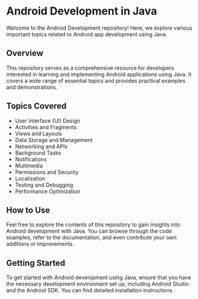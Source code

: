 # Android Development in Java

Welcome to the Android Development repository! Here, we explore various important topics related to Android app development using Java.

## Overview

This repository serves as a comprehensive resource for developers interested in learning and implementing Android applications using Java. It covers a wide range of essential topics and provides practical examples and demonstrations.

## Topics Covered

- User Interface (UI) Design
- Activities and Fragments
- Views and Layouts
- Data Storage and Management
- Networking and APIs
- Background Tasks
- Notifications
- Multimedia
- Permissions and Security
- Localization
- Testing and Debugging
- Performance Optimization

## How to Use

Feel free to explore the contents of this repository to gain insights into Android development with Java. You can browse through the code examples, refer to the documentation, and even contribute your own additions or improvements.

## Getting Started

To get started with Android development using Java, ensure that you have the necessary development environment set up, including Android Studio and the Android SDK. You can find detailed installation instructions
